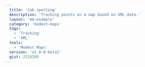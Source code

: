 ```yaml
---
  title: 'Cab spotting'
  description: 'Tracking points on a map based on XML data.'
  layout: 'mm-example'
  category: 'modest-maps'
  tags:
    - 'Tracking'
    - 'XML'
  tools:
    - 'Modest Maps'
  version: 'v1.0.0-beta1'
  gist: 2520208
---
```


